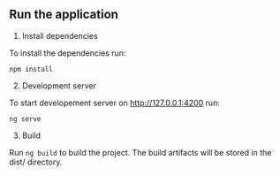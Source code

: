 ## Run the application
1. Install dependencies

To install the dependencies run:
```
npm install
```
2. Development server

To start developement server on http://127.0.0.1:4200  run:
```
ng serve
```
3. Build

 Run ```ng build``` to build the project. The build artifacts will be stored in the dist/ directory.

